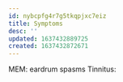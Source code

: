 ```yaml
---
id: nybcpfg4r7g5tkqpjxc7eiz
title: Symptoms
desc: ''
updated: 1637432889725
created: 1637432872671
---
```


MEM: eardrum spasms
Tinnitus:
